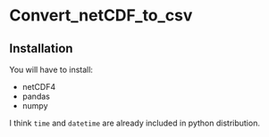 # Convert_netCDF_to_csv

## Installation

You will have to install:

* netCDF4
* pandas
* numpy

I think `time` and `datetime` are already included in python distribution.